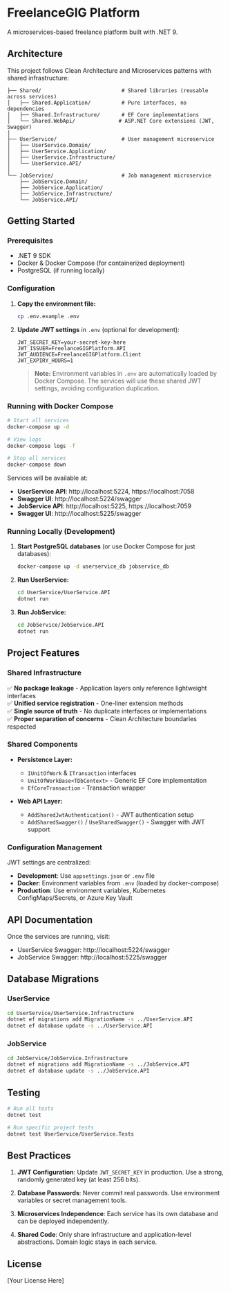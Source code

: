 # FreelanceGIG Platform

A microservices-based freelance platform built with .NET 9.

## Architecture

This project follows Clean Architecture and Microservices patterns with shared infrastructure:

```
├── Shared/                          # Shared libraries (reusable across services)
│   ├── Shared.Application/          # Pure interfaces, no dependencies
│   ├── Shared.Infrastructure/       # EF Core implementations
│   └── Shared.WebApi/              # ASP.NET Core extensions (JWT, Swagger)
│
├── UserService/                     # User management microservice
│   ├── UserService.Domain/
│   ├── UserService.Application/
│   ├── UserService.Infrastructure/
│   └── UserService.API/
│
└── JobService/                      # Job management microservice
    ├── JobService.Domain/
    ├── JobService.Application/
    ├── JobService.Infrastructure/
    └── JobService.API/
```

## Getting Started

### Prerequisites

- .NET 9 SDK
- Docker & Docker Compose (for containerized deployment)
- PostgreSQL (if running locally)

### Configuration

1. **Copy the environment file:**
   ```bash
   cp .env.example .env
   ```

2. **Update JWT settings** in `.env` (optional for development):
   ```env
   JWT_SECRET_KEY=your-secret-key-here
   JWT_ISSUER=FreelanceGIGPlatform.API
   JWT_AUDIENCE=FreelanceGIGPlatform.Client
   JWT_EXPIRY_HOURS=1
   ```

   > **Note:** Environment variables in `.env` are automatically loaded by Docker Compose. The services will use these shared JWT settings, avoiding configuration duplication.

### Running with Docker Compose

```bash
# Start all services
docker-compose up -d

# View logs
docker-compose logs -f

# Stop all services
docker-compose down
```

Services will be available at:
- **UserService API**: http://localhost:5224, https://localhost:7058
- **Swagger UI**: http://localhost:5224/swagger
- **JobService API**: http://localhost:5225, https://localhost:7059
- **Swagger UI**: http://localhost:5225/swagger

### Running Locally (Development)

1. **Start PostgreSQL databases** (or use Docker Compose for just databases):
   ```bash
   docker-compose up -d userservice_db jobservice_db
   ```

2. **Run UserService:**
   ```bash
   cd UserService/UserService.API
   dotnet run
   ```

3. **Run JobService:**
   ```bash
   cd JobService/JobService.API
   dotnet run
   ```

## Project Features

### Shared Infrastructure

✅ **No package leakage** - Application layers only reference lightweight interfaces  
✅ **Unified service registration** - One-liner extension methods  
✅ **Single source of truth** - No duplicate interfaces or implementations  
✅ **Proper separation of concerns** - Clean Architecture boundaries respected

### Shared Components

- **Persistence Layer:**
  - `IUnitOfWork` & `ITransaction` interfaces
  - `UnitOfWorkBase<TDbContext>` - Generic EF Core implementation
  - `EfCoreTransaction` - Transaction wrapper

- **Web API Layer:**
  - `AddSharedJwtAuthentication()` - JWT authentication setup
  - `AddSharedSwagger()` / `UseSharedSwagger()` - Swagger with JWT support

### Configuration Management

JWT settings are centralized:
- **Development**: Use `appsettings.json` or `.env` file
- **Docker**: Environment variables from `.env` (loaded by docker-compose)
- **Production**: Use environment variables, Kubernetes ConfigMaps/Secrets, or Azure Key Vault

## API Documentation

Once the services are running, visit:
- UserService Swagger: http://localhost:5224/swagger
- JobService Swagger: http://localhost:5225/swagger

## Database Migrations

### UserService
```bash
cd UserService/UserService.Infrastructure
dotnet ef migrations add MigrationName -s ../UserService.API
dotnet ef database update -s ../UserService.API
```

### JobService
```bash
cd JobService/JobService.Infrastructure
dotnet ef migrations add MigrationName -s ../JobService.API
dotnet ef database update -s ../JobService.API
```

## Testing

```bash
# Run all tests
dotnet test

# Run specific project tests
dotnet test UserService/UserService.Tests
```

## Best Practices

1. **JWT Configuration**: Update `JWT_SECRET_KEY` in production. Use a strong, randomly generated key (at least 256 bits).

2. **Database Passwords**: Never commit real passwords. Use environment variables or secret management tools.

3. **Microservices Independence**: Each service has its own database and can be deployed independently.

4. **Shared Code**: Only share infrastructure and application-level abstractions. Domain logic stays in each service.

## License

[Your License Here]